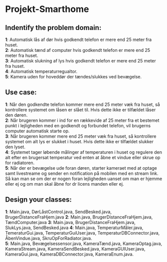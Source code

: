 # Projekt-Smarthome

## Indentify the problem domain:    
**1**: Automatisk lås af dør hvis godkendt telefon er mere end 25 meter fra huset.   
**2**: Automatisk tænd af computer hvis godkendt telefon er mere end 25 meter fra huset.   
**3**: Automatisk slukning af lys hvis godkendt telefon er mere end 25 meter fra huset.   
**4**: Automatisk temperaturregualtor.  
**5**: Kamera uden for hoveddør der tændes/slukkes ved bevægelse.   

## Use case:  
**1**: Når den godkendte telefon kommer mere end 25 meter væk fra huset, så kontrollere systemet om låsen er slået til. Hvis dette ikke er tilfældet låser den døren.  
**2**: Når brugeren kommer i ind for en rækkevide af 25 meter fra et bestemet punkt i lejligheden med en godkendt og forbundet telefon, vil brugerns computer automatisk starte op.    
**3**: Når brugeren kommer mere end 25 meter væk fra huset, så kontrollere systemet om alt lys er slukket i huset. Hvis dette ikke er tilfældet slukker den lyset.   
**4**: Systemet tager løbende målinger af temperaturen i huset og regulere den alt efter en brugersat temperatur ved enten at åbne et vindue eller skrue op for radiatoren.    
**5**: Når der er bevægelse ude foran døren, starter kameraet med at optage samt livestreame og sender en notification på mobilen med en stream link. Så kan man se om der er nogen foran lejligheden uanset om man er hjemme eller ej og om man skal åbne for dr licens manden eller ej.     

## Design your classes:    
**1**: Main.java, DørLåstControl.java, SendBesked.java, BrugerDistanceFraHjem.java
**2**: Main.java, BrugerDistanceFraHjem.java, TændComputer.java
**3**: Main.java, BrugerDistanceFraHjem.java, SlukLys.java, SendBesked.java
**4**: Main.java, TemperaturMåler.java, TemeraturGui.java, TemperaturGuiUser.java, TemperaturDBConnector.java, ÅbenVindue.java, SkruOpForRadiator.java.  
**5**: Main.java, Bevægelsessensor.java, KameraTænd.java, KameraOptag.java, KameraStream.java, KameraSendBesked.java, KameraGUIUser.java, KameraGui.java, KameraDBConnector.java, KameraEnum.java.   
